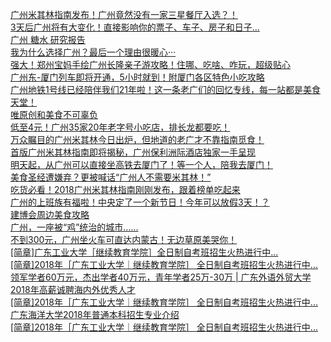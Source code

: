   
[广州米其林指南发布！广州竟然没有一家三星餐厅入选？！](http://www.dianyue.me/archives/100/4r1az43gn9wazgnv/)  
[3天后广州将有大变化！直接影响你的票子、车子、房子和日子...](http://www.dianyue.me/archives/094/vxxb7pt0sud4bb3f/)  
[广州 糖水 研究报告](http://www.dianyue.me/archives/100/muymvnpayxo8bbt1/)  
[我为什么选择广州？最后一个理由很暖心···](http://www.dianyue.me/archives/109/s1q0mvyeambor9js/)  
[强大！郑州宝妈手绘广州长隆亲子游攻略！住哪、吃啥、咋玩，超级贴心](http://www.dianyue.me/archives/823/x02vj2u1we99vzfe/)  
[广州东-厦门列车即将开通，5小时就到！附厦门各区特色小吃攻略](http://www.dianyue.me/archives/183/4z856l70vvjyfz55/)  
[广州地铁1号线已经陪伴我们21年啦！这一条老广们的回忆专线，每一站都是美食天堂！](http://www.dianyue.me/archives/718/1odzp9euq4fvv17l/)  
[唯原创和美食不可辜负](http://www.dianyue.me/archives/462/cv2i2q9mp224hmay/)  
[低至4元！广州35家20年老字号小吃店，排长龙都要吃！](http://www.dianyue.me/archives/904/p0w92j5thppx8uiv/)  
[万众瞩目的广州米其林今日出炉，但地道的老广才不靠指南觅食！](http://www.dianyue.me/archives/219/7lj6pjllpcwrb0dp/)  
[首版广州米其林指南即将揭秘，广州保利洲际酒店独家一手呈现](http://www.dianyue.me/archives/028/hc7wo32tm55aamdx/)  
[明天起，从广州可以直接坐高铁去厦门了！等一个人，陪我去厦门！](http://www.dianyue.me/archives/787/kcmuapyxg5ioe362/)  
[美食圣经遭嫌弃？更被喊话“广州人不需要米其林！”](http://www.dianyue.me/archives/364/g8z6063io46cbj6y/)  
[吃货必看！2018广州米其林指南刚刚发布，跟着榜单吃起来](http://www.dianyue.me/archives/335/ta53irk2g3hy8kt1/)  
[广州的上班族有福啦！中央定了一个新节日！今年可以放假3天！？](http://www.dianyue.me/archives/927/ze7v8ygp1pr6bals/)  
[建博会周边美食攻略](http://www.dianyue.me/archives/036/kg9t13cd9w2p91cw/)  
[广州，一座被“鸡”统治的城市......](http://www.dianyue.me/archives/883/cy7ofldmz53b5nav/)  
[不到300元，广州坐火车可直达内蒙古！无边草原美哭你！](http://www.dianyue.me/archives/927/3vp9h71a57oe8vp9/)  
[[简章]广东工业大学［继续教育学院］全日制自考班招生火热进行中...](http://www.dianyue.me/archives/573/8ev5x0851jurncal/)  
[[简章]2018年［广东工业大学｜继续教育学院］ 全日制自考班招生火热进行中...](http://www.dianyue.me/archives/296/w91q0kslb3zyvdh4/)  
[领军学者60万元，杰出学者40万元，青年学者25万-30万 | 广东外语外贸大学2018年高薪诚聘海内外优秀人才](http://www.dianyue.me/archives/046/320825xxp08oebrs/)  
[[简章]2018年［广东工业大学｜继续教育学院］ 全日制自考班招生火热进行中...](http://www.dianyue.me/archives/877/cfhk0l360y03sr6a/)  
[广东海洋大学2018年普通本科招生专业介绍](http://www.dianyue.me/archives/559/f4b8xiugdke3zjjb/)  
[[简章]2018年［广东工业大学｜继续教育学院］ 全日制自考班招生火热进行中...](http://www.dianyue.me/archives/701/4bmz1196rehpcujk/)